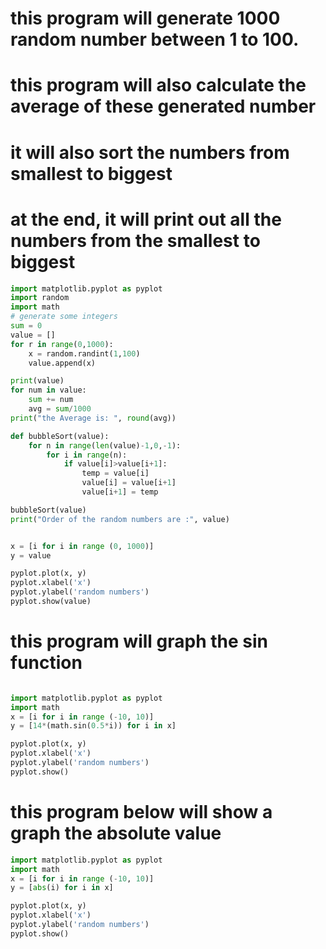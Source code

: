 # this program will generate 1000 random number between 1 to 100. 
# this program will also calculate the average of these generated number
# it will also sort the numbers from smallest to biggest
# at the end, it will print out all the numbers from the smallest to biggest

```.py
import matplotlib.pyplot as pyplot
import random
import math
# generate some integers
sum = 0
value = []
for r in range(0,1000):
    x = random.randint(1,100)
    value.append(x)

print(value)
for num in value:
    sum += num
    avg = sum/1000
print("the Average is: ", round(avg))

def bubbleSort(value):
    for n in range(len(value)-1,0,-1):
        for i in range(n):
            if value[i]>value[i+1]:
                temp = value[i]
                value[i] = value[i+1]
                value[i+1] = temp

bubbleSort(value)
print("Order of the random numbers are :", value)


x = [i for i in range (0, 1000)]
y = value

pyplot.plot(x, y)
pyplot.xlabel('x')
pyplot.ylabel('random numbers')
pyplot.show(value)

```

# this program will graph the sin function

```.py

import matplotlib.pyplot as pyplot
import math
x = [i for i in range (-10, 10)]
y = [14*(math.sin(0.5*i)) for i in x]

pyplot.plot(x, y)
pyplot.xlabel('x')
pyplot.ylabel('random numbers')
pyplot.show()

```

# this program below will show a graph the absolute value 

```.py
import matplotlib.pyplot as pyplot
import math
x = [i for i in range (-10, 10)]
y = [abs(i) for i in x]

pyplot.plot(x, y)
pyplot.xlabel('x')
pyplot.ylabel('random numbers')
pyplot.show()
```
